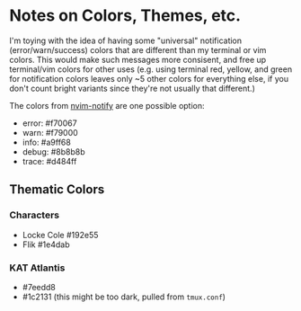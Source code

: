 
# Notes on Colors, Themes, etc.

I'm toying with the idea of having some "universal" notification (error/warn/success) colors that are different than my terminal or vim colors. This would make such messages more consisent, and free up terminal/vim colors for other uses (e.g. using terminal red, yellow, and green for notification colors leaves only ~5 other colors for everything else, if you don't count bright variants since they're not usually that different.)

The colors from [nvim-notify](https://github.com/rcarriga/nvim-notify) are one possible option:

- error: #f70067
- warn:  #f79000
- info:  #a9ff68
- debug: #8b8b8b
- trace: #d484ff

## Thematic Colors

### Characters

- Locke Cole #192e55
- Flik #1e4dab

### KAT Atlantis

- #7eedd8
- #1c2131 (this might be too dark, pulled from `tmux.conf`)

